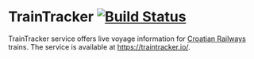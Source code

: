 # TrainTracker [![Build Status](https://travis-ci.org/traintracker/traintracker.svg?branch=master)](https://travis-ci.org/traintracker/traintracker)

TrainTracker service offers live voyage information for [Croatian Railways](http://www.hzpp.hr/en) trains. The service is available at https://traintracker.io/.
